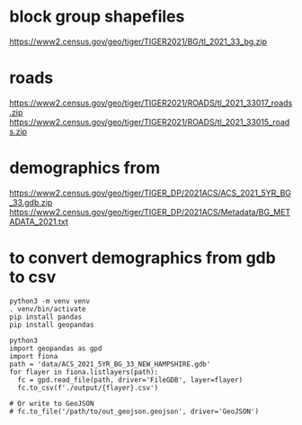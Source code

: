 # block group shapefiles
https://www2.census.gov/geo/tiger/TIGER2021/BG/tl_2021_33_bg.zip

# roads
https://www2.census.gov/geo/tiger/TIGER2021/ROADS/tl_2021_33017_roads.zip
https://www2.census.gov/geo/tiger/TIGER2021/ROADS/tl_2021_33015_roads.zip

# demographics from 
https://www2.census.gov/geo/tiger/TIGER_DP/2021ACS/ACS_2021_5YR_BG_33.gdb.zip
https://www2.census.gov/geo/tiger/TIGER_DP/2021ACS/Metadata/BG_METADATA_2021.txt


# to convert demographics from gdb to csv
```
python3 -m venv venv
. venv/bin/activate
pip install pandas
pip install geopandas

python3
import geopandas as gpd
import fiona
path = 'data/ACS_2021_5YR_BG_33_NEW_HAMPSHIRE.gdb'
for flayer in fiona.listlayers(path):
  fc = gpd.read_file(path, driver='FileGDB', layer=flayer)
  fc.to_csv(f'./output/{flayer}.csv')

# Or write to GeoJSON
# fc.to_file('/path/to/out_geojson.geojson', driver='GeoJSON')
```

